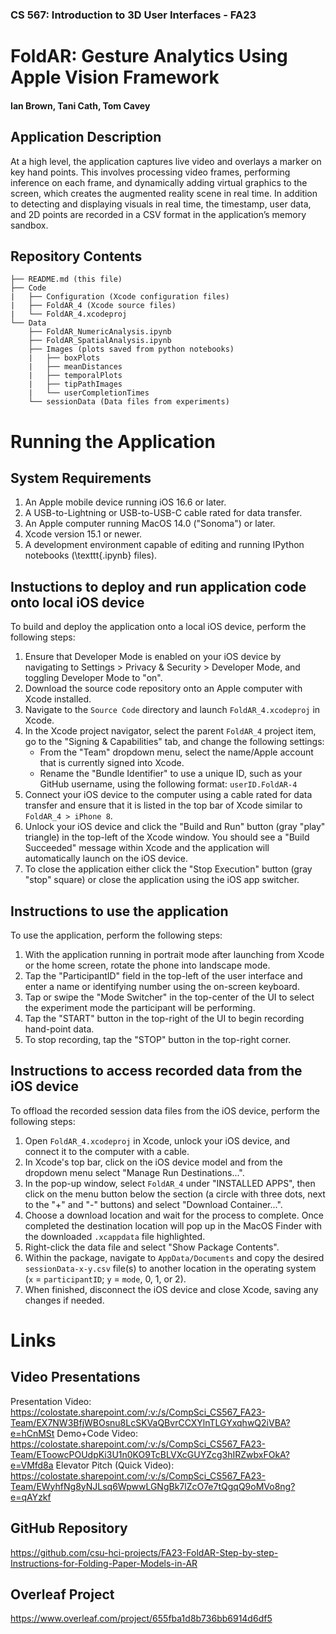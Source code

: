 ### CS 567: Introduction to 3D User Interfaces - FA23
# FoldAR: Gesture Analytics Using Apple Vision Framework
#### Ian Brown, Tani Cath, Tom Cavey

## Application Description
At a high level, the application captures live video and overlays a marker on key hand points. This involves processing video frames, performing inference on each frame, and dynamically adding virtual graphics to the screen, which creates the augmented reality scene in real time. In addition to detecting and displaying visuals in real time, the timestamp, user data, and 2D points are recorded in a CSV format in the application’s memory sandbox.

## Repository Contents
```
├── README.md (this file)
├── Code
|   ├── Configuration (Xcode configuration files)
|   ├── FoldAR_4 (Xcode source files)
|   └── FoldAR_4.xcodeproj
└── Data
    ├── FoldAR_NumericAnalysis.ipynb
    ├── FoldAR_SpatialAnalysis.ipynb
    ├── Images (plots saved from python notebooks)
    |   ├── boxPlots
    |   ├── meanDistances
    |   ├── temporalPlots
    |   ├── tipPathImages
    |   └── userCompletionTimes
    └── sessionData (Data files from experiments)
```


# Running the Application

## System Requirements
1. An Apple mobile device running iOS 16.6 or later.
2. A USB-to-Lightning or USB-to-USB-C cable rated for data transfer.
3. An Apple computer running MacOS 14.0 ("Sonoma") or later.
4. Xcode version 15.1 or newer.
5. A development environment capable of editing and running IPython notebooks (\texttt{.ipynb} files).


## Instuctions to deploy and run application code onto local iOS device
To build and deploy the application onto a local iOS device, perform the following steps:
1. Ensure that Developer Mode is enabled on your iOS device by navigating to Settings > Privacy & Security > Developer Mode, and toggling Developer Mode to "on".
2. Download the source code repository onto an Apple computer with Xcode installed.
3. Navigate to the `Source Code` directory and launch `FoldAR_4.xcodeproj` in Xcode.
4. In the Xcode project navigator, select the parent `FoldAR_4` project item, go to the "Signing & Capabilities" tab, and change the following settings:
    - From the "Team" dropdown menu, select the name/Apple account that is currently signed into Xcode.
    - Rename the "Bundle Identifier" to use a unique ID, such as your GitHub username, using the following format: `userID.FoldAR-4`
5. Connect your iOS device to the computer using a cable rated for data transfer and ensure that it is listed in the top bar of Xcode similar to `FoldAR_4 > iPhone 8`.
6. Unlock your iOS device and click the "Build and Run" button (gray "play" triangle) in the top-left of the Xcode window. You should see a "Build Succeeded" message within Xcode and the application will automatically launch on the iOS device.
7. To close the application either click the "Stop Execution" button (gray "stop" square) or close the application using the iOS app switcher.

## Instructions to use the application
To use the application, perform the following steps:
1. With the application running in portrait mode after launching from Xcode or the home screen, rotate the phone into landscape mode.
2. Tap the "ParticipantID" field in the top-left of the user interface and enter a name or identifying number using the on-screen keyboard.
3. Tap or swipe the "Mode Switcher" in the top-center of the UI to select the experiment mode the participant will be performing.
4. Tap the "START" button in the top-right of the UI to begin recording hand-point data.
5. To stop recording, tap the "STOP" button in the top-right corner.

## Instructions to access recorded data from the iOS device
To offload the recorded session data files from the iOS device, perform the following steps:
1. Open `FoldAR_4.xcodeproj` in Xcode, unlock your iOS device, and connect it to the computer with a cable.
2. In Xcode's top bar, click on the iOS device model and from the dropdown menu select "Manage Run Destinations...".
3. In the pop-up window, select `FoldAR_4` under "INSTALLED APPS", then click on the menu button below the section (a circle with three dots, next to the "+" and "-" buttons) and select "Download Container...".
4. Choose a download location and wait for the process to complete. Once completed the destination location will pop up in the MacOS Finder with the downloaded `.xcappdata` file highlighted.
5. Right-click the data file and select "Show Package Contents".
6. Within the package, navigate to `AppData/Documents` and copy the desired `sessionData-x-y.csv` file(s) to another location in the operating system (`x` = `participantID`; `y` = `mode`, 0, 1, or 2).
7. When finished, disconnect the iOS device and close Xcode, saving any changes if needed.


# Links
## Video Presentations
Presentation Video: https://colostate.sharepoint.com/:v:/s/CompSci_CS567_FA23-Team/EX7NW3BfjWBOsnu8LcSKVaQBvrCCXYlnTLGYxqhwQ2iVBA?e=hCnMSt
Demo+Code Video: https://colostate.sharepoint.com/:v:/s/CompSci_CS567_FA23-Team/EToowcPOUdpKi3U1n0KO9TcBLVXcGUYZcg3hIRZwbxFOkA?e=VMfd8a
Elevator Pitch (Quick Video): https://colostate.sharepoint.com/:v:/s/CompSci_CS567_FA23-Team/EWyhfNg8yNJLsq6WpwwLGNgBk7lZcO7e7tQgqQ9oMVo8ng?e=qAYzkf

## GitHub Repository
https://github.com/csu-hci-projects/FA23-FoldAR-Step-by-step-Instructions-for-Folding-Paper-Models-in-AR

## Overleaf Project
https://www.overleaf.com/project/655fba1d8b736bb6914d6df5

